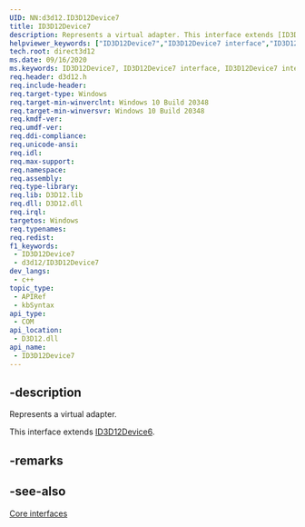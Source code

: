 ```yaml
---
UID: NN:d3d12.ID3D12Device7
title: ID3D12Device7
description: Represents a virtual adapter. This interface extends [ID3D12Device6](../d3d12/nn-d3d12-id3d12device6.md).
helpviewer_keywords: ["ID3D12Device7","ID3D12Device7 interface","ID3D12Device7 interface","described","d3d12/ID3D12Device7","direct3d12.id3d12device7"]
tech.root: direct3d12
ms.date: 09/16/2020
ms.keywords: ID3D12Device7, ID3D12Device7 interface, ID3D12Device7 interface,described, d3d12/ID3D12Device7, direct3d12.id3d12device7
req.header: d3d12.h
req.include-header: 
req.target-type: Windows
req.target-min-winverclnt: Windows 10 Build 20348
req.target-min-winversvr: Windows 10 Build 20348
req.kmdf-ver: 
req.umdf-ver: 
req.ddi-compliance: 
req.unicode-ansi: 
req.idl: 
req.max-support: 
req.namespace: 
req.assembly: 
req.type-library: 
req.lib: D3D12.lib
req.dll: D3D12.dll
req.irql: 
targetos: Windows
req.typenames: 
req.redist: 
f1_keywords:
 - ID3D12Device7
 - d3d12/ID3D12Device7
dev_langs:
 - c++
topic_type:
 - APIRef
 - kbSyntax
api_type:
 - COM
api_location:
 - D3D12.dll
api_name:
 - ID3D12Device7
---
```


## -description

Represents a virtual adapter.

This interface extends [ID3D12Device6](/windows/win32/api/d3d12/nn-d3d12-id3d12device6).

## -remarks

## -see-also

[Core interfaces](/windows/win32/direct3d12/direct3d-12-interfaces)
